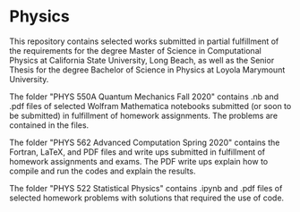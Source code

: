 # Physics

This repository contains selected works submitted in partial fulfillment of the requirements for the degree Master of Science in Computational Physics at California State University, Long Beach, as well as the Senior Thesis for the degree Bachelor of Science in Physics at Loyola Marymount University.

The folder "PHYS 550A Quantum Mechanics Fall 2020" contains .nb and .pdf files of selected Wolfram Mathematica notebooks submitted (or soon to be submitted) in fulfillment of homework assignments. The problems are contained in the files.

The folder "PHYS 562 Advanced Computation Spring 2020" contains the Fortran, LaTeX, and PDF files and write ups submitted in fulfillment of homework assignments and exams. The PDF write ups explain how to compile and run the codes and explain the results.

The folder "PHYS 522 Statistical Physics" contains .ipynb and .pdf files of selected homework problems with solutions that required the use of code.
